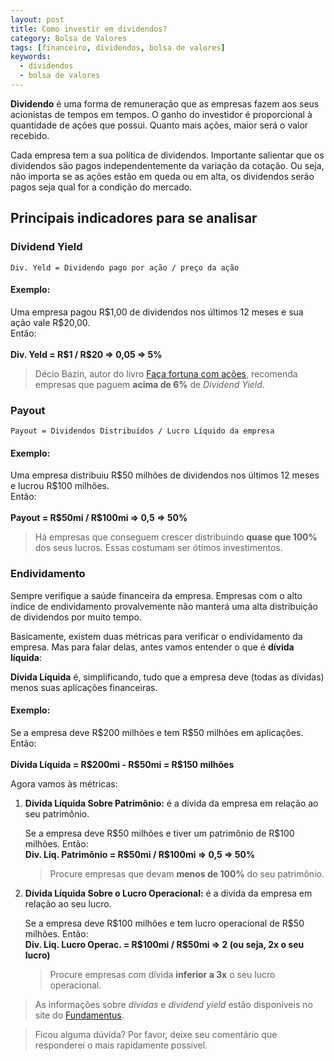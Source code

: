 ```yaml
---
layout: post
title: Como investir em dividendos?
category: Bolsa de Valores
tags: [financeiro, dividendos, bolsa de valores]
keywords:
  - dividendos
  - bolsa de valores
---
```


**Dividendo** é uma forma de remuneração que as empresas fazem aos seus acionistas de tempos em tempos. O ganho do investidor é proporcional à quantidade de ações que possui. Quanto mais ações, maior será o valor recebido.

Cada empresa tem a sua política de dividendos. Importante salientar que os dividendos são pagos independentemente da variação da cotação. Ou seja, não importa se as ações estão em queda ou em alta, os dividendos serão pagos seja qual for a condição do mercado.

## Principais indicadores para se analisar

### Dividend Yield

`Div. Yeld = Dividendo pago por ação / preço da ação`

#### Exemplo:

<p class="example">
    Uma empresa pagou R$1,00 de dividendos nos últimos 12 meses e sua ação vale R$20,00.<br />
    Então:<br />
    <br />
    <b>Div. Yeld = R$1 / R$20 => 0,05 => 5%</b>
</p>

> Décio Bazin, autor do livro [Faça fortuna com ações](https://www.amazon.com.br/Fa%C3%A7a-Fortuna-A%C3%A7%C3%B5es-Decio-Bazin-ebook/dp/B06XKCTPFJ/ref=tmm_kin_swatch_0?_encoding=UTF8&qid=1555591142&sr=8-1), recomenda empresas que paguem **acima de 6%** de _Dividend Yield_. 

### Payout

`Payout = Dividendos Distribuídos / Lucro Líquido da empresa`

#### Exemplo:

<p class="example">
Uma empresa distribuiu R$50 milhões de dividendos nos últimos 12 meses e lucrou R$100 milhões.<br />
Então:<br />
<br />
<b>Payout = R$50mi / R$100mi => 0,5 => 50%</b>
</p>

> Há empresas que conseguem crescer distribuindo **quase que 100%** dos seus lucros. Essas costumam ser ótimos investimentos. 

### Endividamento

Sempre verifique a saúde financeira da empresa. Empresas com o alto índice de endividamento provalvemente não manterá uma alta distribuição de dividendos por muito tempo.

Basicamente, existem duas métricas para verificar o endividamento da empresa. Mas para falar delas, antes vamos entender o que é **dívida líquida**:

**Dívida Líquida** é, simplificando, tudo que a empresa deve (todas as dívidas) menos suas aplicações financeiras.

#### Exemplo:

<p class="example">
Se a empresa deve R$200 milhões e tem R$50 milhões em aplicações.<br />
Então:<br />
<br />
<b>Dívida Líquida = R$200mi - R$50mi = R$150 milhões</b>
</p>

Agora vamos às métricas:

1. **Dívida Líquida Sobre Patrimônio:** é a dívida da empresa em relação ao seu patrimônio.
    
    <p class="example">
        Se a empresa deve R$50 milhões e tiver um patrimônio de R$100 milhões. Então:<br />
        <b>Div. Liq. Patrimônio =  R$50mi / R$100mi => 0,5 => 50%</b>
    </p>
    
    > Procure empresas que devam **menos de 100%** do seu patrimônio.
    
2.  **Dívida Líquida Sobre o Lucro Operacional:** é a divida da empresa em relação ao seu lucro.

    <p class="example">
        Se a empresa deve R$100 milhões e tem lucro operacional de R$50 milhões. Então:<br />
        <b>Div. Liq. Lucro Operac. = R$100mi / R$50mi => 2 (ou seja, 2x o seu lucro)</b>
    </p>
    
    > Procure empresas com dívida **inferior a 3x** o seu lucro operacional.

> As informações sobre _dívidas_ e _dividend yield_ estão disponíveis no site do [Fundamentus](http://www.fundamentus.com.br/).

> Ficou alguma dúvida? Por favor, deixe seu comentário que responderei o mais rapidamente possível.